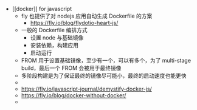 - [[docker]] for javascript
	- fly 也提供了对 nodejs 应用自动生成 Dockerfile 的方案
		- https://fly.io/blog/flydotio-heart-js/
	- 一般的 Dockerfile 编排方式
		- 设置 node 与基础镜像
		- 安装依赖，构建应用
		- 启动运行
	- FROM 用于设置基础镜像，至少有一个，可以有多个，为了 multi-stage build，最后一个 FROM 会被用于最终镜像
	- 多阶段构建是为了保证最终的镜像尽可能小，最终的启动速度也能更快
	-
	- https://fly.io/javascript-journal/demystify-docker-js/
	- https://fly.io/blog/docker-without-docker/
	-